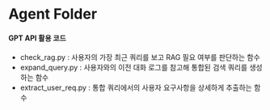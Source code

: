 # Agent Folder
#### GPT API 활용 코드
- check_rag.py : 사용자의 가장 최근 쿼리를 보고 RAG 필요 여부를 판단하는 함수
- expand_query.py : 사용자와의 이전 대화 로그를 참고해 통합된 검색 쿼리를 생성하는 함수
- extract_user_req.py : 통합 쿼리에서의 사용자 요구사항을 상세하게 추출하는 함수